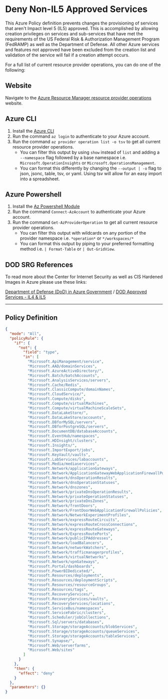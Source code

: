 # Deny Non-IL5 Approved Services

This Azure Policy definition prevents changes the provisioning of services that aren't Impact level 5 (IL5) approved.  This is accomplished by allowing creation privileges on services and sub-services that have met the requirements of the US Federal Risk & Authorization Management Program (FedRAMP) as well as the Department of Defense. All other Azure services and features not approved have been excluded from the creation list and validation of the service will fail if a creation attempt occurs.

For a full list of current resource provider operations, you can do one of the following:

## Website

Navigate to the [Azure Resource Manager resource provider operations](https://docs.microsoft.com/en-us/azure/role-based-access-control/resource-provider-operations) website.

## Azure CLI

1. Install the [Azure CLI](https://docs.microsoft.com/en-us/cli/azure/install-azure-cli?view=azure-cli-latest)
2. Run the command `az login` to authenticate to your Azure account.
3. Run the command `az provider operation list -o tsv` to get all current resource provider operations.
    * You can filter this output by using `show` instead of `list` and adding a `--namespace` flag followed by a base namespace i.e. `Microsoft.OperationInsights` or `Microsoft.OperationsManagement`.
    * You can format this differently by changing the `--output | -o` flag to json, jsonc, table, tsv, or yaml.  Using tsv will allow for an easy import into a spreadsheet.

## Azure Powershell

1. Install the [Az Powershell Module](https://docs.microsoft.com/en-us/powershell/azure/install-az-ps?view=azps-3.6.1)
2. Run the command `Connect-AzAccount` to authenticate your Azure account.
3. Run the command `Get-AzProviderOperation` to get all current resource provider operations.
    * You can filter this output with wildcards on any portion of the provider namespace i.e. `*operation*` or `*/workspaces/*`
    * You can format this output by piping to your preferred formatting method i.e. `| Format-Table` or `| Out-GridView`.

## DOD SRG References
   
To read more about the Center for Internet Security as well as CIS Hardened Images in Azure please use these links:


[Department of Defense (DoD) in Azure Government](https://docs.microsoft.com/en-us/azure/azure-government/documentation-government-overview-dod)
/
[DOD Approved Services - IL4 & IL5](https://docs.microsoft.com/en-us/microsoft-365/compliance/offering-cis-benchmark?view=o365-worldwide)


---


## Policy Definition

```json
{
  "mode": "All",
  "policyRule": {
    "if": {
      "not": {
        "field": "type",
        "in": [
          "Microsoft.ApiManagement/service",
          "Microsoft.AAD/domainServices",
          "Microsoft.AzureActiveDirectory/",
          "Microsoft.Batch/batchAccounts",
          "Microsoft.AnalysisServices/servers",
          "Microsoft.Cache/Redis",
          "Microsoft.ClassicCompute/domainNames",
          "Microsoft.CloudService/",
          "Microsoft.Compute/disks",
          "Microsoft.Compute/virtualMachines",
          "Microsoft.Compute/virtualMachineScaleSets",
          "Microsoft.DataLakeStore/",
          "Microsoft.DataLakeStore/accounts",
          "Microsoft.DBforMySQL/servers",
          "Microsoft.DBforPostgreSQL/servers",
          "Microsoft.DocumentDB/databaseAccounts",
          "Microsoft.EventHub/namespaces",
          "Microsoft.HDInsight/clusters",
          "Microsoft.Insights/",
          "Microsoft.ImportExport/jobs",
          "Microsoft.KeyVault/vaults",
          "Microsoft.LabServices/labaccounts",
          "Microsoft.Media/mediaservices",
          "Microsoft.Network/applicationGateways",
          "Microsoft.Network/ApplicationGatewayWebApplicationFirewallPolicies",
          "Microsoft.Network/dnsOperationResults",
          "Microsoft.Network/dnsOperationStatuses",
          "Microsoft.Network/dnszones",
          "Microsoft.Network/privateDnsOperationResults",
          "Microsoft.Network/privateOperationStatuses",
          "Microsoft.Network/privateDnsZones",
          "Microsoft.Network/frontDoors",
          "Microsoft.Network/FrontDoorWebApplicationFirewallPolicies",
          "Microsoft.Network/NetworkExperimentProfiles",
          "Microsoft.Network/expressRouteCircuits",
          "Microsoft.Network/expressRouteCrossConnections",
          "Microsoft.Network/expressRouteGateways",
          "Microsoft.Network/ExpressRoutePorts",
          "Microsoft.Network/publicIPAddresses",
          "Microsoft.Network/loadBalancers",
          "Microsoft.Network/networkWatchers",
          "Microsoft.Network/trafficmanagerprofiles",
          "Microsoft.Network/virtualNetworks",
          "Microsoft.Network/vpnGateways",
          "Microsoft.Portal/dashboards",
          "Microsoft.PowerBIDedicated/",
          "Microsoft.Resources/deployments",
          "Microsoft.Resources/deploymentScripts",
          "Microsoft.Resources/resourceGroups",
          "Microsoft.Resources/tags",
          "Microsoft.RecoveryServices/",
          "Microsoft.RecoveryServices/vaults",
          "Microsoft.RecoveryServices/locations",
          "Microsoft.ServiceBus/namespaces",
          "Microsoft.ServiceFabric/clusters",
          "Microsoft.Scheduler/jobCollections",
          "Microsoft.Sql/servers/databases",
          "Microsoft.Storage/storageAccounts/blobServices",
          "Microsoft.Storage/storageAccounts/queueServices",
          "Microsoft.Storage/storageAccounts/tableServices",
          "Microsoft.Synapse/",
          "Microsoft.Web/serverfarms",
          "Microsoft.Web/sites"
        ]
      }
    },
    "then": {
      "effect": "deny"
    }
  },
  "parameters": {}
}
```